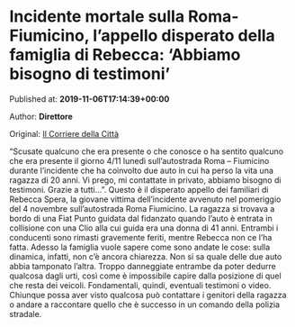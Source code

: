 
# Incidente mortale sulla Roma-Fiumicino, l’appello disperato della famiglia di Rebecca: ‘Abbiamo bisogno di testimoni’

Published at: **2019-11-06T17:14:39+00:00**

Author: **Direttore**

Original: [Il Corriere della Città](https://www.ilcorrieredellacitta.com/ultime-notizie/incidente-mortale-sulla-roma-fiumicino-lappello-disperato-della-famiglia-di-rebecca-abbiamo-bisogno-di-testimoni.html)

“Scusate qualcuno che era presente o che conosce o ha sentito qualcuno che era presente il giorno 4/11 lunedì sull’autostrada Roma – Fiumicino durante l’incidente che ha coinvolto due auto in cui ha perso la vita una ragazza di 20 anni. Vi prego, mi contattate in privato, abbiamo bisogno di testimoni. Grazie a tutti…”.
Questo è il disperato appello dei familiari di Rebecca Spera, la giovane vittima dell’incidente avvenuto nel pomeriggio del 4 novembre sull’autostrada Roma Fiumicino.
La ragazza si trovava a bordo di una Fiat Punto guidata dal fidanzato quando l’auto è entrata in collisione con una Clio alla cui guida era una donna di 41 anni. Entrambi i conducenti sono rimasti gravemente feriti, mentre Rebecca non ce l’ha fatta.
Adesso la famiglia vuole sapere come sono andate le cose: sulla dinamica, infatti, non c’è ancora chiarezza. Non si sa quale delle due auto abbia tamponato l’altra. Troppo danneggiate entrambe da poter dedurre qualcosa dagli urti, così come è impossibile capire dalla posizione di quel che resta dei veicoli. Fondamentali, quindi, eventuali testimoni o video.
Chiunque possa aver visto qualcosa può contattare i genitori della ragazza o andare a raccontare quello che è successo in un comando della polizia stradale.
   
